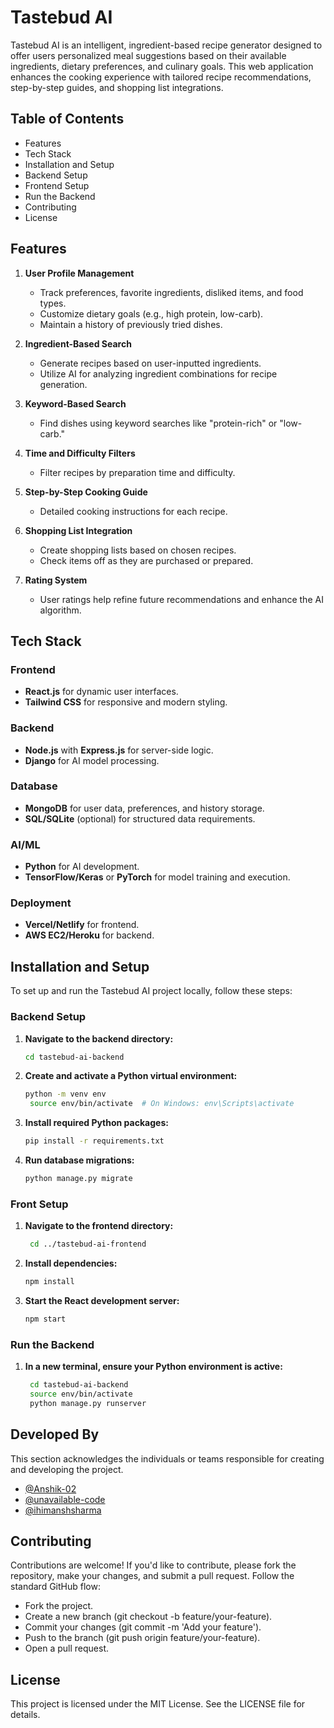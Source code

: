 # Tastebud AI

Tastebud AI is an intelligent, ingredient-based recipe generator designed to offer users personalized meal suggestions based on their available ingredients, dietary preferences, and culinary goals. This web application enhances the cooking experience with tailored recipe recommendations, step-by-step guides, and shopping list integrations.

## Table of Contents
  - Features
  - Tech Stack
  - Installation and Setup
  - Backend Setup
  - Frontend Setup
  - Run the Backend
  - Contributing
  - License

## Features
1. **User Profile Management**
   - Track preferences, favorite ingredients, disliked items, and food types.
   - Customize dietary goals (e.g., high protein, low-carb).
   - Maintain a history of previously tried dishes.

2. **Ingredient-Based Search**
   - Generate recipes based on user-inputted ingredients.
   - Utilize AI for analyzing ingredient combinations for recipe generation.

3. **Keyword-Based Search**
   - Find dishes using keyword searches like "protein-rich" or "low-carb."

4. **Time and Difficulty Filters**
   - Filter recipes by preparation time and difficulty.

5. **Step-by-Step Cooking Guide**
   - Detailed cooking instructions for each recipe.

6. **Shopping List Integration**
   - Create shopping lists based on chosen recipes.
   - Check items off as they are purchased or prepared.

7. **Rating System**
   - User ratings help refine future recommendations and enhance the AI algorithm.

## Tech Stack
### Frontend
- **React.js** for dynamic user interfaces.
- **Tailwind CSS** for responsive and modern styling.

### Backend
- **Node.js** with **Express.js** for server-side logic.
- **Django** for AI model processing.

### Database
- **MongoDB** for user data, preferences, and history storage.
- **SQL/SQLite** (optional) for structured data requirements.

### AI/ML
- **Python** for AI development.
- **TensorFlow/Keras** or **PyTorch** for model training and execution.

### Deployment
- **Vercel/Netlify** for frontend.
- **AWS EC2/Heroku** for backend.

## Installation and Setup
To set up and run the Tastebud AI project locally, follow these steps:

### Backend Setup
1. **Navigate to the backend directory:**
   ```bash
   cd tastebud-ai-backend
2. **Create and activate a Python virtual environment:**
   ```bash
   python -m venv env
    source env/bin/activate  # On Windows: env\Scripts\activate
3. **Install required Python packages:**
   ```bash
   pip install -r requirements.txt
4. **Run database migrations:**
   ```bash
   python manage.py migrate

### Front Setup
1. **Navigate to the frontend directory:**
   ```bash
    cd ../tastebud-ai-frontend
2. **Install dependencies:**
   ```bash
   npm install
3. **Start the React development server:**
   ```bash
   npm start

### Run the Backend
1. **In a new terminal, ensure your Python environment is active:**
   ```bash
    cd tastebud-ai-backend
    source env/bin/activate
    python manage.py runserver

## Developed By
This section acknowledges the individuals or teams responsible for creating and developing the project.
- [@Anshik-02](https://github.com/Anshik-02)
- [@unavailable-code](https://github.com/unavailable-code)
- [@ihimanshsharma](https://github.com/ihimanshsharma)

## Contributing
Contributions are welcome! If you'd like to contribute, please fork the repository, make your changes, and submit a pull request. Follow the standard GitHub flow:
   - Fork the project.
   - Create a new branch (git checkout -b feature/your-feature).
   - Commit your changes (git commit -m 'Add your feature').
   - Push to the branch (git push origin feature/your-feature).
   - Open a pull request.

## License
This project is licensed under the MIT License. See the LICENSE file for details.

